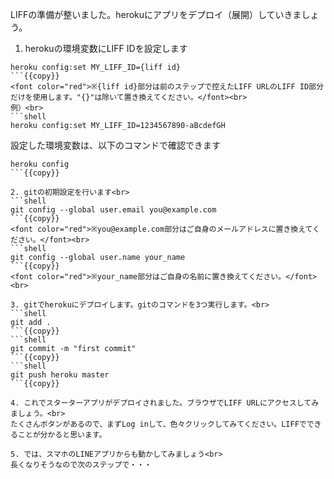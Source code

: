 LIFFの準備が整いました。herokuにアプリをデプロイ（展開）していきましょう。

1. herokuの環境変数にLIFF IDを設定します<br>
```shell
heroku config:set MY_LIFF_ID={liff id}
```{{copy}}
<font color="red">※{liff id}部分は前のステップで控えたLIFF URLのLIFF ID部分だけを使用します。"{}"は除いて置き換えてください。</font><br>
例）<br>
```shell
heroku config:set MY_LIFF_ID=1234567890-aBcdefGH
```
設定した環境変数は、以下のコマンドで確認できます<br>
```shell
heroku config
```{{copy}}

2. gitの初期設定を行います<br>
```shell
git config --global user.email you@example.com
```{{copy}}
<font color="red">※you@example.com部分はご自身のメールアドレスに置き換えてください。</font><br>
```shell
git config --global user.name your_name
```{{copy}}
<font color="red">※your_name部分はご自身の名前に置き換えてください。</font><br>

3. gitでherokuにデプロイします。gitのコマンドを3つ実行します。<br>
```shell
git add .
```{{copy}}
```shell
git commit -m "first commit"
```{{copy}}
```shell
git push heroku master
```{{copy}}

4. これでスターターアプリがデプロイされました。ブラウザでLIFF URLにアクセスしてみましょう。<br>
たくさんボタンがあるので、まずLog inして、色々クリックしてみてください。LIFFでできることが分かると思います。

5. では、スマホのLINEアプリからも動かしてみましょう<br>
長くなりそうなので次のステップで・・・

